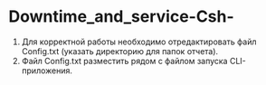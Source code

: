 # Downtime_and_service-Csh-

1. Для корректной работы необходимо отредактировать файл Config.txt (указать директорию для папок отчета).
2. Файл Config.txt разместить рядом с файлом запуска CLI-приложения.
